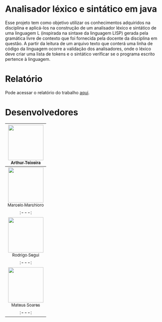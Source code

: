 # Analisador léxico e sintático em java
Esse projeto tem como objetivo utilizar os conhecimentos adquiridos na disciplina e aplicá-los na construção de um analisador léxico e sintático de uma linguagem L (inspirada na sintaxe da linguagem LISP) gerada pela gramática livre de contexto que foi fornecida pela docente da disciplina em questão. A partir da leitura de um arquivo texto que conterá uma linha de código da linguagem ocorre a validação dos analisadores, onde o léxico deve criar uma lista de tokens e o sintático verificar se o programa escrito pertence à linguagem.

# Relatório
Pode acessar o relatório do trabalho [aqui]().

# Desenvolvedores 
[<img src="https://avatars2.githubusercontent.com/u/32051844?s=460&u=3a4763d812c66a55d133ffd64a9d65e218ad66e5&v=4" width=115 > <br> <sub> Arthur Teixeira </sub>](https://github.com/arthurteixeira) |
| :---: |  
[<img src="https://avatars3.githubusercontent.com/u/50764613?s=460&u=9d335ace8f35e692df4b87df5b7a5f86616b0718&v=4" width=115 > <br> <sub> Marcelo Marchioro </sub>](https://github.com/marcelo-marchioro) |
| :---: |  
[<img src="https://avatars2.githubusercontent.com/u/46058568?s=460&u=09475a4c12178a4e2227443187da8093f76718a6&v=4" width=115 > <br> <sub> Rodrigo Segui </sub>](https://github.com/Rodrigo-Segui) |
| :---: |  
[<img src="https://avatars2.githubusercontent.com/u/46378210?s=400&u=071f7791bb03f8e102d835bdb9c2f0d3d24e8a34&v=" width=115 > <br> <sub> Mateus Soares </sub>](https://github.com/mateus123soares) |
| :---: |  



